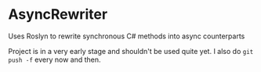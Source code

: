 # AsyncRewriter
Uses Roslyn to rewrite synchronous C# methods into async counterparts

Project is in a very early stage and shouldn't be used quite yet. I also do `git push -f` every now and then.
